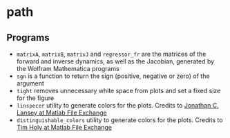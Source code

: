 # path

## Programs
* `matrixA`, `matrixB`, `matrixJ` and `regressor_fr` are the matrices of the forward and inverse dynamics, as well as the Jacobian, generated by the Wolfram Mathematica programs
* `sgn` is a function to return the sign (positive, negative or zero) of the argument
* `tight` removes unnecessary white space from plots and set a fixed size for the figure
* `linspecer` utility to generate colors for the plots. Credits to [Jonathan C. Lansey at Matlab File Exchange](https://www.mathworks.com/matlabcentral/fileexchange/42673-beautiful-and-distinguishable-line-colors-colormap)
* `distinguishable_colors` utility to generate colors for the plots. Credits to [Tim Holy at Matlab File Exchange](https://www.mathworks.com/matlabcentral/fileexchange/29702-generate-maximally-perceptually-distinct-colors)